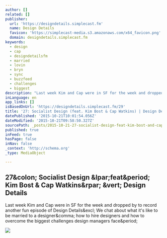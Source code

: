 ```yaml
---
author: []
related: []
publisher:
  url: 'https://designdetails.simplecast.fm'
  name: Design Details
  favicon: 'https://simplecast-media.s3.amazonaws.com/x64_favicon.png'
  domain: designdetails.simplecast.fm
keywords:
  - design
  - cap
  - designdetailsfm
  - married
  - lovin
  - bryn
  - sync
  - buzzfeed
  - challenges
  - biggest
description: "Last week Kim and Cap were in SF for the week and dropped by to record another fun episode of Design Details! We chat about what it's like to be married to a designer, how to hire designers and how to overcome the biggest challenges design managers face."
inLanguage: en
app_links: []
isBasedOnUrl: 'https://designdetails.simplecast.fm/29'
title: '27: Socialist Design (feat. Kim Bost & Cap Watkins) | Design Details'
datePublished: '2015-10-21T10:01:54.056Z'
dateModified: '2015-10-21T09:58:50.327Z'
sourcePath: _posts/2015-10-21-27-socialist-design-feat-kim-bost-and-cap-watkins-or-design.md
published: true
inFeed: true
hasPage: false
inNav: false
_context: 'http://schema.org'
_type: MediaObject

---
```

<article style=""><h1>27&amp;colon; Socialist Design &amp;lpar;feat&amp;period; Kim Bost &amp; Cap Watkins&amp;rpar; &amp;vert; Design Details</h1><p>Last week Kim and Cap were in SF for the week and dropped by to record another fun episode of Design Details&amp;excl; We chat about what it's like to be married to a designer&amp;comma; how to hire designers and how to overcome the biggest challenges design managers face&amp;period;</p><img src="https://simplecast-media.s3.amazonaws.com/podcast/image/1034/small_1440374100-artwork.jpg" /></article>